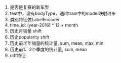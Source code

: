 1. 是否是复赛的新车型
2. test中，没有bodyType，通过train中的model映射过来
3. 类别特征做LabelEncoder
4. time_id: (year-2016) * 12 + month
5. 历史月销量 shift
6. 历史popularity shift
7. 历史前半年销量的统计量, sum, mean, max, min
8. 历史前1、2个季度的统计量, sum, mean
9. diff特征: 